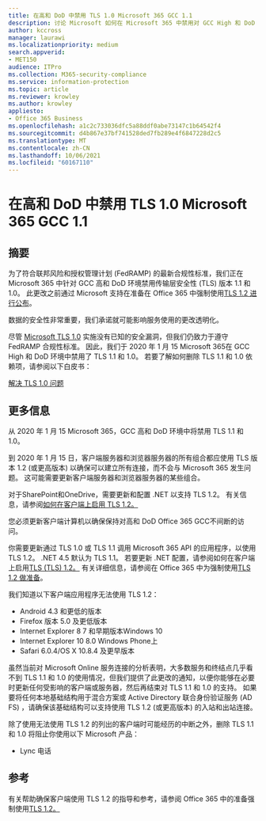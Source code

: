 ```yaml
---
title: 在高和 DoD 中禁用 TLS 1.0 Microsoft 365 GCC 1.1
description: 讨论 Microsoft 如何在 Microsoft 365 中禁用对 GCC High 和 DoD 环境中 TLS 1.1 和 1.0 Microsoft 365。
author: kccross
manager: laurawi
ms.localizationpriority: medium
search.appverid:
- MET150
audience: ITPro
ms.collection: M365-security-compliance
ms.service: information-protection
ms.topic: article
ms.reviewer: krowley
ms.author: krowley
appliesto:
- Office 365 Business
ms.openlocfilehash: a1c2c733036dfc5a88ddf0abe73147c1b64542f4
ms.sourcegitcommit: d4b867e37bf741528ded7fb289e4f6847228d2c5
ms.translationtype: MT
ms.contentlocale: zh-CN
ms.lasthandoff: 10/06/2021
ms.locfileid: "60167110"
---
```

# <a name="disabling-tls-10-and-11-in-microsoft-365-gcc-high-and-dod"></a>在高和 DoD 中禁用 TLS 1.0 Microsoft 365 GCC 1.1

## <a name="summary"></a>摘要

为了符合联邦风险和授权管理计划 (FedRAMP) 的最新合规性标准，我们正在 Microsoft 365 中针对 GCC 高和 DoD 环境禁用传输层安全性 (TLS) 版本 1.1 和 1.0。 此更改之前通过 Microsoft 支持在准备在 Office 365 中强制使用[TLS 1.2 进行公布](https://support.microsoft.com/help/4057306/preparing-for-tls-1-2-in-office-365)。

数据的安全性非常重要，我们承诺就可能影响服务使用的更改透明化。

尽管 [Microsoft TLS 1.0](https://support.microsoft.com/help/3117336) 实施没有已知的安全漏洞，但我们仍致力于遵守 FedRAMP 合规性标准。 因此，我们于 2020 年 1 月 15 Microsoft 365在 GCC High 和 DoD 环境中禁用了 TLS 1.1 和 1.0。 若要了解如何删除 TLS 1.1 和 1.0 依赖项，请参阅以下白皮书：

[解决 TLS 1.0 问题](https://www.microsoft.com/download/details.aspx?id=55266)

## <a name="more-information"></a>更多信息

从 2020 年 1 月 15 Microsoft 365，GCC 高和 DoD 环境中将禁用 TLS 1.1 和 1.0。

到 2020 年 1 月 15 日，客户端服务器和浏览器服务器的所有组合都应使用 TLS 版本 1.2 (或更高版本) 以确保可以建立所有连接，而不会与 Microsoft 365 发生问题。 这可能需要更新客户端服务器和浏览器服务器的某些组合。

对于SharePoint和OneDrive，需要更新和配置 .NET 以支持 TLS 1.2。 有关信息，请参阅[如何在客户端上启用 TLS 1.2。](/mem/configmgr/core/plan-design/security/enable-tls-1-2-client)

您必须更新客户端计算机以确保保持对高和 DoD Office 365 GCC不间断的访问。

你需要更新通过 TLS 1.0 或 TLS 1.1 调用 Microsoft 365 API 的应用程序，以使用 TLS 1.2。 .NET 4.5 默认为 TLS 1.1。 若要更新 .NET 配置，请参阅如何在客户端上启用[TLS (TLS) 1.2。](/mem/configmgr/core/plan-design/security/enable-tls-1-2-client) 有关详细信息，请参阅在 Office 365 中为强制使用[TLS 1.2 做准备](https://support.microsoft.com/help/4057306/preparing-for-tls-1-2-in-office-365)。

我们知道以下客户端应用程序无法使用 TLS 1.2：

- Android 4.3 和更低的版本
- Firefox 版本 5.0 及更低版本
- Internet Explorer 8 7 和早期版本Windows 10
- Internet Explorer 10 8.0 Windows Phone上
- Safari 6.0.4/OS X 10.8.4 及更早版本

虽然当前对 Microsoft Online 服务连接的分析表明，大多数服务和终结点几乎看不到 TLS 1.1 和 1.0 的使用情况，但我们提供了此更改的通知，以便你能够在必要时更新任何受影响的客户端或服务器，然后再结束对 TLS 1.1 和 1.0 的支持。 如果要将任何本地基础结构用于混合方案或 Active Directory 联合身份验证服务 (AD FS) ，请确保该基础结构可以支持使用 TLS 1.2 (或更高版本) 的入站和出站连接。

除了使用无法使用 TLS 1.2 的列出的客户端时可能经历的中断之外，删除 TLS 1.1 和 1.0 将阻止你使用以下 Microsoft 产品：

- Lync 电话

## <a name="references"></a>参考

有关帮助确保客户端使用 TLS 1.2 的指导和参考，请参阅 Office 365 中的准备强制使用[TLS 1.2。](https://support.microsoft.com/help/4057306/preparing-for-tls-1-2-in-office-365)